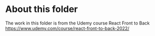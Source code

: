 # About this folder

The work in this folder is from the Udemy course React Front to Back https://www.udemy.com/course/react-front-to-back-2022/ 
